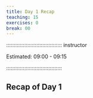 ```yaml
---
title: Day 1 Recap
teaching: 15
exercises: 0
break: 00
---
```


::::::::::::::::::::::::::::::::::::: instructor

Estimated: 09:00 - 09:15

:::::::::::::::::::::::::::::::::::::

## Recap of Day 1
